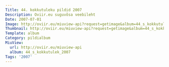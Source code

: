 ```yaml
---
Title: 44. kokkutuleku pildid 2007
Description: Oviir.eu suguvõsa veebileht
Date: 2007-07-01
Image: http://oviir.eu/miuview-api?request=getimage&album=44_s_kokkutulek_2007&item=sugulaste_kokkutulek2007-048.jpg&size=1200&mode=longest
Thumbnail: http://oviir.eu/miuview-api?request=getimage&album=44_s_kokkutulek_2007&item=sugulaste_kokkutulek2007-048.jpg&size=360&mode=square
Template: album
Category: pildialbum
MiuView:
  url: http://oviir.eu/miuview-api
  album: 44_s_kokkutulek_2007
Tags: '2007'
---
```

